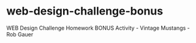 # web-design-challenge-bonus
WEB Design Challenge Homework BONUS Activity - Vintage Mustangs - Rob Gauer

